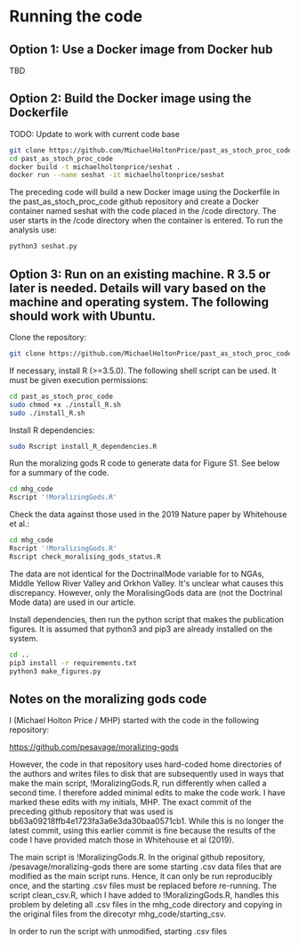 # Running the code
## Option 1: Use a Docker image from Docker hub
TBD
## Option 2: Build the Docker image using the Dockerfile
TODO: Update to work with current code base
```bash
git clone https://github.com/MichaelHoltonPrice/past_as_stoch_proc_code
cd past_as_stoch_proc_code
docker build -t michaelholtonprice/seshat .
docker run --name seshat -it michaelholtonprice/seshat
```

The preceding code will build a new Docker image using the Dockerfile in the past_as_stoch_proc_code github repository and create a Docker container named seshat with the code placed in the /code directory. The user starts in the /code directory when the container is entered. To run the analysis use:

```bash
python3 seshat.py
```

## Option 3: Run on an existing machine. R 3.5 or later is needed. Details will vary based on the machine and operating system. The following should work with Ubuntu.

Clone the repository:
```bash
git clone https://github.com/MichaelHoltonPrice/past_as_stoch_proc_code
```

If necessary, install R (>=3.5.0). The following shell script can be used. It must be given execution permissions:
```bash
cd past_as_stoch_proc_code
sudo chmod +x ./install_R.sh
sudo ./install_R.sh
```

Install R dependencies:
```bash
sudo Rscript install_R_dependencies.R
```

Run the moralizing gods R code to generate data for Figure S1. See below for a summary of the code.
```bash
cd mhg_code
Rscript '!MoralizingGods.R'
```

Check the data against those used in the 2019 Nature paper by Whitehouse et al.:
```bash
cd mhg_code
Rscript '!MoralizingGods.R'
Rscript check_moralising_gods_status.R
```

The data are not identical for the DoctrinalMode variable for to NGAs, Middle Yellow River Valley and Orkhon Valley. It's unclear what causes this discrepancy. However, only the MoralisingGods data are (not the Doctrinal Mode data) are used in our article.

Install dependencies, then run the python script that makes the publication figures. It is assumed that python3 and pip3 are already installed on the system.
```bash
cd ..
pip3 install -r requirements.txt
python3 make_figures.py
```

## Notes on the moralizing gods code
I (Michael Holton Price / MHP) started with the code in the following repository:

https://github.com/pesavage/moralizing-gods

However, the code in that repository uses hard-coded home directories of the authors and writes files to disk that are subsequently used in ways that make the main script, !MoralizingGods.R, run differently when called a second time. I therefore added minimal edits to make the code work. I have marked these edits with my initials, MHP. The exact commit of the preceding github repository that was used is bb63a09218ffb4e1723fa3a6e3da30baa0571cb1. While this is no longer the latest commit, using this earlier commit is fine because the results of the code I have provided match those in Whitehouse et al (2019).

The main script is !MoralizingGods.R. In the original github repository, /pesavage/moralizing-gods there are some starting .csv data files that are modified as the main script runs. Hence, it can only be run reproducibly once, and the starting .csv files must be replaced before re-running. The script clean_csv.R, which I have added to !MoralizingGods.R, handles this problem by deleting all .csv files in the mhg_code directory and copying in the original files from the direcotyr mhg_code/starting_csv.


In order to run the script with unmodified, starting .csv files
